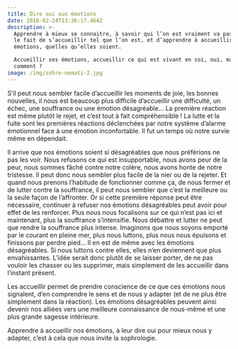 ```yaml
---
title: Dire oui aux émotions
date: 2018-02-24T13:36:17.464Z
description: >-
  Apprendre à mieux se connaitre, à savoir qui l’on est vraiment va passer par
  le fait de s’accueillir tel que l’on est, et d’apprendre à accueillir ses
  émotions, quelles qu’elles soient.

  Accueillir ses émotions, accueillir ce qui est vivant en soi, oui, mais
  comment ?
image: /img/zohre-nemati-2.jpg
---
```

S’il peut nous sembler facile d’accueillir les moments de joie, les bonnes nouvelles, il nous est beaucoup plus difficile d’accueillir une difficulté, un échec, une souffrance ou une émotion désagréable… La première réaction est même plutôt le rejet, et c’est tout à fait compréhensible ! La lutte et la fuite sont les premières réactions déclenchées par notre système d’alarme émotionnel face à une émotion inconfortable. Il fut un temps où notre survie même en dépendait.

Il arrive que nos émotions soient si désagréables que nous préférions ne pas les voir. Nous refusons ce qui est insupportable, nous avons peur de la peur, nous sommes fâché contre notre colère, nous avons honte de notre tristesse. Il peut donc nous sembler plus facile de la nier ou de la rejeter. Et quand nous prenons l’habitude de fonctionner comme ça, de nous fermer et de lutter contre la souffrance, il peut nous sembler que c’est la meilleure ou la seule façon de l’affronter. Or si cette première réponse peut être nécessaire, continuer à refuser nos émotions désagréables peut avoir pour effet de les renforcer. Plus nous nous focalisons sur ce qui n’est pas ici et maintenant, plus la souffrance s’intensifie. Nous débattre et lutter ne peut que rendre la souffrance plus intense. Imaginons que nous soyons emporté par le courant en pleine mer, plus nous luttons, plus nous nous épuisons et finissons par perdre pied… Il en est de même avec les émotions désagréables. Si nous luttons contre elles, elles n’en deviennent que plus envahissantes. L’idée serait donc plutôt de se laisser porter, de ne pas vouloir les chasser ou les supprimer,  mais simplement de les accueillir dans l’instant présent.

Les accueillir permet de prendre conscience de ce que ces émotions nous signalent, d’en comprendre le sens et de nous y adapter (et de ne plus être simplement dans la réaction). Les émotions désagréables peuvent ainsi devenir nos alliées vers une meilleure connaissance de nous-même et une plus grande sagesse intérieure.

Apprendre à accueillir nos émotions, à leur dire oui pour mieux nous y adapter, c’est à cela que nous invite la sophrologie.
